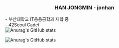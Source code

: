 <head>
    <meta charset="UTF-8">
    <meta name="viewport" content="width=device-width, initial-scale=1.0">
</head>
<body>
    <div align=center>
        <h3>HAN JONGMIN - jonhan</h3>
    </div>
    <div>
        <div>
            <p> - 부산대학교 IT응용공학과 재학 중</br>
                - 42Seoul Cadet </br>
                    <img src="https://github-readme-stats.vercel.app/api?username=Hanjjong&show_icons=true&theme=radical" alt="Anurag's GitHub stats">
            </p>
        </div>
        <div>
            <img src="https://github-readme-stats.vercel.app/api?username=Hanjjong&show_icons=true&theme=radical" alt="Anurag's GitHub stats">
        </div>
    </div>
</body>
</html>
